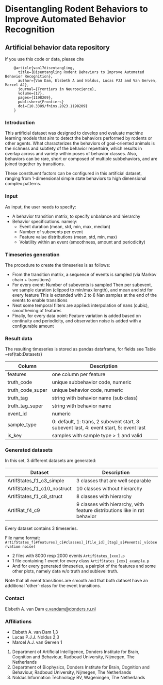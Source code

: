 # Disentangling Rodent Behaviors to Improve Automated Behavior Recognition
## Artificial behavior data repository

If you use this code or data, please cite
```
    @article{van17disentangling,
      title={Disentangling Rodent Behaviors to Improve Automated Behavior Recognition},
      author={Van Dam, Elsbeth A and Noldus, Lucas PJJ and Van Gerven, Marcel AJ},
      journal={Frontiers in Neuroscience},
      volume={17},
      pages={1198209},
      publisher={Frontiers}
      doi={10.3389/fnins.2023.1198209}
    }
```

### Introduction
This artificial dataset was designed to develop and evaluate machine learning models that aim to detect the 
behaviors performed by rodents or other agents. What characterizes the behaviors of goal-oriented animals is 
the richness and subtlety of the behavior repertoire, which results in overlap across and variety within poses 
of behavior classes. Also, behaviors can be rare, short or composed of multiple subbehaviors, and are joined 
together by transitions. 

These constituent factors can be configured in this artificial dataset, ranging from 1-dimensional simple state 
behaviors to high dimensional complex patterns.

### Input
As input, the user needs to specify:
- A behavior transition matrix, to specify unbalance and hierarchy 
- Behavior specifications. namely:
  - Event duration (mean, std, min, max, median)
  - Number of subevents per event
  - Feature value distributions (mean, std, min, max)
  - Volatility within an event (smoothness, amount and periodicity)

### Timeseries generation
The procedure to create the timeseries is as follows:
- From the transition matrix, a sequence of events is sampled (via Markov chain + transitions)
- For every event: 
    Number of subevents is sampled
    Then per subevent, we sample duration (clipped to min/max length), and mean and std for every feature
    This is extended with 2 to 8 Nan samples at the end of the events to enable transitions
- Next some temporal filters are applied: interpolation of nans (cubic), smoothening of features
- Finally, for every data point: Feature variation is added based on continuity and periodicity, and observation noise is added with a configurable amount

### Result data
The resulting timeseries is stored as pandas dataframe, for fields see Table ~ref{tab:Datasets}

| Column           | Description |
|------------------|-------------|
| features         | one column per feature |
| truth_code       | unique subbehavior code, numeric |
| truth_code_super | unique behavior code, numeric |
| truth_tag        | string with behavior name (sub class) |
| truth_tag_super  | string with behavior name  |
| event_id         | numeric |
| sample_type      | 0: default, 1: trans, 2 subevent start, 3: subevent last, 4: event start, 5: event last |
| is_key	         | samples with sample type > 1 and valid |


### Generated datasets
	
In this set, 3 different datasets are generated:

| Dataset                      | Description                                                                     |
|------------------------------|---------------------------------------------------------------------------------|
| ArtifStates_f1_c3_simple     | 3 classes that are well separable                                               |
| ArtifStates_f1_c10_nostruct	 | 10 classes without hierarchy                                                    |
| ArtifStates_f1_c8_struct     | 8 classes with hierarchy                                                        |
| ArtifRat_f4_c9               | 9 classes with hierarchy, with feature distributions like in rat behavior |


Every dataset contains 3 timeseries.

File name format: 
`ArtifStates_f[#features]_c[#classes]_[file_id]_[tag]_s[#events]_v[observation noise]`

- 2 files with 8000 resp 2000 events `ArtifStates_[xxx].p`
- 1 file containing 1 event for every class `ArtifStates_[xxx]_example.p`
- And for every generated timeseries, a pairplot of the features and some other plots, namely data w/o truth and sublevel truth.

Note that all event transitions are smooth and that both dataset have an additional 'other'-class for the event transitions.


### Contact
Elsbeth A. van Dam
e.vandam@donders.ru.nl

### Affiliations
* Elsbeth A. van Dam 1,3
* Lucas P.J.J. Noldus 2,3
* Marcel A.J. van Gerven 1

1. Department of Artificial Intelligence, Donders Institute for Brain, Cognition and Behaviour, Radboud University, Nijmegen, The Netherlands
2. Department of Biophysics, Donders Institute for Brain, Cognition and Behaviour, Radboud University, Nijmegen, The Netherlands 
3. Noldus Information Technology BV, Wageningen, The Netherlands
